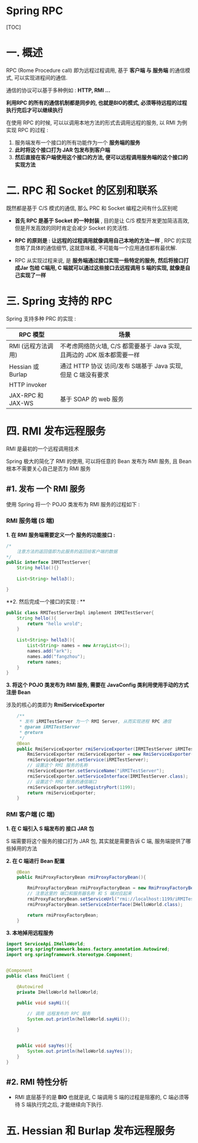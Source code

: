 # Spring RPC

[TOC]

# 一. 概述

RPC (Rome Procedure call) 即为远程过程调用, 基于 **客户端 与 服务端** 的通信模式, 可以实现进程间的通信.

通信的协议可以基于多种例如 : **HTTP, RMI ...**  

**利用RPC 的所有的通信机制都是同步的, 也就是BIO的模式, 必须等待远程的过程执行完后才可以继续执行**





在使用 RPC 的时候, 可以以调用本地方法的形式去调用远程的服务, 以 RMI 为例实现 RPC 的过程 : 

1. 服务端发布一个接口的所有功能作为一个 **服务端的服务**
2. **此时将这个接口打为 JAR 包发布到客户端**
3. **然后直接在客户端使用这个接口的方法, 便可以远程调用服务端的这个接口的实现方法**




# 二. RPC 和 Socket 的区别和联系

既然都是基于 C/S 模式的通信,  那么 PRC 和 Socket 编程之间有什么区别呢

* **首先 RPC 是基于 Socket 的一种封装** , 目的是让 C/S 模型开发更加简洁高效, 但是开发高效的同时肯定会减少 Socket 的灵活性. 

* **RPC 的原则是 : 让远程的过程调用就像调用自己本地的方法一样** , RPC 的实现忽略了具体的通信细节, 这就意味着, 不可能每一个应用通信都有最优解.

* RPC 从实现过程来说, 是 **服务端通过接口实现一些特定的服务, 然后将接口打成Jar 包给 C端用, C 端就可以通过这些接口去远程调用 S 端的实现, 就像是自己实现了一样**



# 三. Spring 支持的 RPC

Spring 支持多种 PRC  的实现 :

| RPC 模型           | 场景                                                         |
| ------------------ | ------------------------------------------------------------ |
| RMI (远程方法调用) | 不考虑网络防火墙, C/S 都需要基于 Java 实现, 且两边的 JDK 版本都需要一样 |
| Hessian 或 Burlap  | 通过 HTTP 协议 访问/发布 S端基于 Java 实现, 但是 C 端没有要求 |
| HTTP invoker       |                                                              |
| JAX-RPC 和 JAX-WS  | 基于 SOAP 的 web 服务                                        |





# 四. RMI 发布远程服务

RMI 是最初的一个远程调用技术

Spring 极大的简化了 RMI 的使用, 可以将任意的 Bean 发布为 RMI 服务, 且 Bean 根本不需要关心自己是否为 RMI 服务



## #1. 发布 一个 RMI 服务

使用 Spring 将一个 POJO 类发布为 RMI 服务的过程如下 : 

### RMI 服务端 (S 端)

**1. 在 RMI 服务端需要定义一个 服务的功能接口 :**

~~~java
/*
	注意方法的返回值即为此服务的返回给客户端的数据
*/
public interface IRMITestServer{
    String hello(){}
    
    List<String> hello3();

}
~~~



**2. 然后完成一个接口的实现 : **

~~~java
public class RMITestServerImpl implement IRMITestServer{
    String hello(){
        return "hello wrold";
    }
    
    List<String> hello3(){
        List<String> names = new ArrayList<>();
        names.add("ark");
        names.add("fangzhou");
        return names;
    }
}
~~~



**3. 将这个 POJO 类发布为 RMI 服务, 需要在 JavaConfig 类利用使用手动的方式注册 Bean**

涉及的核心的类即为 **RmiServiceExporter** 

~~~java
    /**
     * 发布 iRMITestServer 为一个 RMI Server, 从而实现进程 RPC 通信
     * @param iRMITestServer
     * @return
     */
    @Bean
    public RmiServiceExporter rmiServiceExporter(IRMITestServer iRMITestServer){
        RmiServiceExporter rmiServiceExporter = new RmiServiceExporter();
        rmiServiceExporter.setService(iRMITestServer);
        // 设置这个 RMI 服务的名称
        rmiServiceExporter.setServiceName("iRMITestServer");
        rmiServiceExporter.setServiceInterface(IRMITestServer.class);
        // 设置这个 RMI 服务的通信端口
        rmiServiceExporter.setRegistryPort(1199);
        return rmiServiceExporter;
    }
~~~



### RMI 客户端 (C 端)

**1. 在 C 端引入 S 端发布的 接口 JAR 包** 

S 端需要将这个服务的接口打为 JAR 包, 其实就是需要告诉 C 端, 服务端提供了哪些掉用的方法



**2. 在 C 端进行 Bean 配置**

~~~java
    @Bean
    public RmiProxyFactoryBean rmiProxyFactoryBean(){

        RmiProxyFactoryBean rmiProxyFactoryBean = new RmiProxyFactoryBean();
        // 注意这里的 端口和服务器名称 和 S 端对应起来
        rmiProxyFactoryBean.setServiceUrl("rmi://localhost:1199/iRMITestServer");
        rmiProxyFactoryBean.setServiceInterface(IHelloWorld.class);

        return rmiProxyFactoryBean;
    }
~~~



**3. 本地掉用远程服务**

~~~java
import ServiceApi.IHelloWorld;
import org.springframework.beans.factory.annotation.Autowired;
import org.springframework.stereotype.Component;


@Component
public class RmiClient {

    @Autowired
    private IHelloWorld helloWorld;

    public void sayHi(){
	
        // 调用 远程发布的 RPC 服务
        System.out.println(helloWorld.sayHi());

    }


    public void sayYes(){
        System.out.println(helloWorld.sayYes());
    }
}

~~~





















## #2. RMI 特性分析

* RMI 底层基于的是 **BIO** 也就是说,  C 端调用 S 端的过程是阻塞的, C 端必须等待 S 端执行完之后, 才能继续向下执行.




# 五. Hessian 和 Burlap 发布远程服务





















































